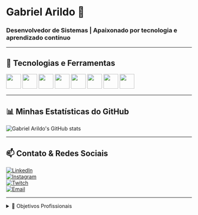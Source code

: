 # Gabriel Arildo 👋

### Desenvolvedor de Sistemas | Apaixonado por tecnologia e aprendizado contínuo

---

## 🚀 Tecnologias e Ferramentas

<div>
  <img src="https://cdn.jsdelivr.net/gh/devicons/devicon/icons/vscode/vscode-original.svg" height="40"/>
  <img src="https://cdn.jsdelivr.net/gh/devicons/devicon/icons/java/java-original.svg" height="40"/>
  <img src="https://cdn.jsdelivr.net/gh/devicons/devicon/icons/c/c-original.svg" height="40"/>
  <img src="https://cdn.jsdelivr.net/gh/devicons/devicon/icons/git/git-original.svg" height="40"/>
  <img src="https://cdn.jsdelivr.net/gh/devicons/devicon/icons/github/github-original.svg" height="40"/>
  <img src="https://cdn.jsdelivr.net/gh/devicons/devicon/icons/mysql/mysql-original.svg" height="40"/>
  <img src="https://cdn.jsdelivr.net/gh/devicons/devicon/icons/html5/html5-original.svg" height="40"/>
  <img src="https://cdn.jsdelivr.net/gh/devicons/devicon/icons/css3/css3-original.svg" height="40"/>
</div>

---

## 📊 Minhas Estatísticas do GitHub

![Gabriel Arildo's GitHub stats](https://github-readme-stats.vercel.app/api?username=gabrielarildo&show_icons=true&theme=dark&count_private=true)

---

## 📫 Contato & Redes Sociais

[![LinkedIn](https://img.shields.io/badge/LinkedIn-0077B5?style=flat&logo=linkedin&logoColor=white)](https://www.linkedin.com/in/gabriel-arildo-74720120a/)  
[![Instagram](https://img.shields.io/badge/Instagram-E4405F?style=flat&logo=instagram&logoColor=white)](https://www.instagram.com/gabriel.g_fa/)  
[![Twitch](https://img.shields.io/badge/Twitch-9146FF?style=flat&logo=twitch&logoColor=white)](https://www.twitch.tv/mitakisuki)  
[![Email](https://img.shields.io/badge/Email-D14836?style=flat&logo=gmail&logoColor=white)](mailto:gabrielarildo48@gmail.com)

---

<details>
  <summary>🎯 Objetivos Profissionais</summary>

- Evoluir como desenvolvedor full stack, focando em sistemas escaláveis e limpos  
- Contribuir para projetos open source  
- Aprender novas tecnologias e metodologias ágeis

</details>

